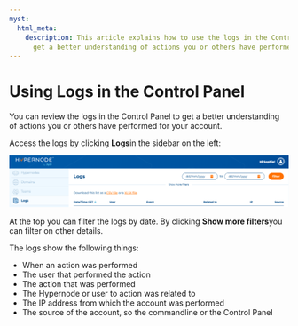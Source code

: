 ```yaml
---
myst:
  html_meta:
    description: This article explains how to use the logs in the Control Panel to
      get a better understanding of actions you or others have performed.
---
```


<!-- source: https://support.hypernode.com/en/services/control-panel/using-logs-in-the-control-panel/ -->

# Using Logs in the Control Panel

You can review the logs in the Control Panel to get a better understanding of actions you or others have performed for your account.

Access the logs by clicking **Logs**in the sidebar on the left:

![](_res/ssHpI0pQa2cYo5Cv9P_2Dad0HNNkSgtiGw.png)

At the top you can filter the logs by date. By clicking **Show more filters**you can filter on other details.

The logs show the following things:

- When an action was performed
- The user that performed the action
- The action that was performed
- The Hypernode or user to action was related to
- The IP address from which the account was performed
- The source of the account, so the commandline or the Control Panel
